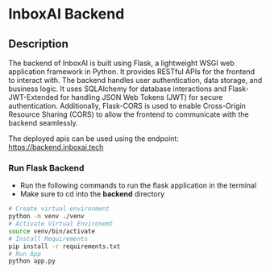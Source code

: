 # InboxAI Backend

## Description

The backend of InboxAI is built using Flask, a lightweight WSGI web application framework in Python. It provides RESTful APIs for the frontend to interact with. The backend handles user authentication, data storage, and business logic. It uses SQLAlchemy for database interactions and Flask-JWT-Extended for handling JSON Web Tokens (JWT) for secure authentication. Additionally, Flask-CORS is used to enable Cross-Origin Resource Sharing (CORS) to allow the frontend to communicate with the backend seamlessly.

The deployed apis can be used using the endpoint: https://backend.inboxai.tech

### Run Flask Backend

* Run the following commands to run the flask application in the terminal
* Make sure to cd into the **backend** directory

```bash
# Create virtual environment
python -m venv ./venv 
# Activate Virtual Environemt
source venv/bin/activate
# Install Requirements
pip install -r requirements.txt 
# Run App
python app.py
```